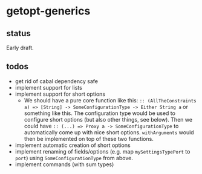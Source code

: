 # getopt-generics

## status

Early draft.

## todos

- get rid of cabal dependency safe
- implement support for lists
- implement support for short options
  - We should have a pure core function like this:
    `:: (AllTheConstraints a) => [String] -> SomeConfigurationType -> Either String a`
    or something like this. The configuration type would be used to configure
    short options (but also other things, see below). Then we could have
    `:: (...) => Proxy a -> SomeConfigurationType`
    to automatically come up with nice short options. `withArguments` would then
    be implemented on top of these two functions.
- implement automatic creation of short options
- implement renaming of fields/options (e.g. map `mySettingsTypePort` to `port`)
  using `SomeConfigurationType` from above.
- implement commands (with sum types)
